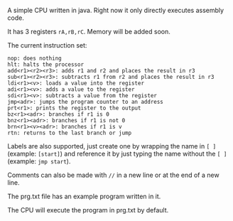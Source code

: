 A simple CPU written in java.
Right now it only directly executes assembly code.

It has 3 registers ```rA,rB,rC```.
Memory will be added soon.

The current instruction set:
```
nop: does nothing
hlt: halts the processor
add<r1><r2><r3>: adds r1 and r2 and places the result in r3
sub<r1><r2><r3>: subtracts r1 from r2 and places the result in r3
ldi<r1><v>: loads a value into the register
adi<r1><v>: adds a value to the register
sdi<r1><v>: subtracts a value from the register
jmp<adr>: jumps the program counter to an address
prt<r1>: prints the register to the output
bz<r1><adr>: branches if r1 is 0
bnz<r1><adr>: branches if r1 is not 0
brn<r1><v><adr>: branches if r1 is v
rtn: returns to the last branch or jump
```
Labels are also supported, just create one by wrapping the name in ```[ ]``` (example: ```[start]```) and reference it by just typing the name without the ```[ ]``` (example: ```jmp start```).

Comments can also be made with ```//``` in a new line or at the end of a new line.

The prg.txt file has an example program written in it.

The CPU will execute the program in prg.txt by default.
